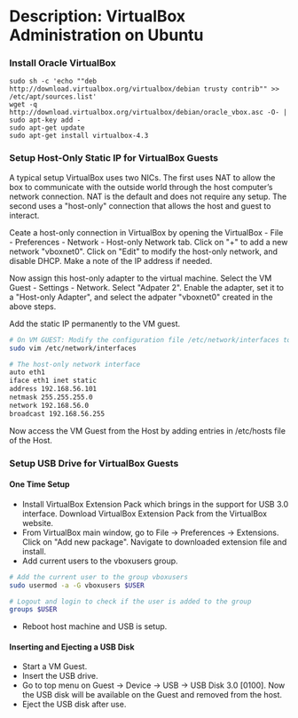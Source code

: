 # Description: VirtualBox Administration on Ubuntu

### Install Oracle VirtualBox
```
sudo sh -c 'echo ""deb http://download.virtualbox.org/virtualbox/debian trusty contrib"" >> /etc/apt/sources.list'
wget -q http://download.virtualbox.org/virtualbox/debian/oracle_vbox.asc -O- | sudo apt-key add -
sudo apt-get update
sudo apt-get install virtualbox-4.3
```

### Setup Host-Only Static IP for VirtualBox Guests
A typical setup VirtualBox uses two NICs. The first uses NAT to allow the box to communicate with the outside world through the host computer’s network connection. NAT is the default and does not require any setup. The second uses a "host-only" connection that allows the host and guest to interact.

Ceate a host-only connection in VirtualBox by opening the VirtualBox - File - Preferences - Network - Host-only Network tab. Click on "+" to add a new network "vboxnet0". Click on "Edit" to modify the host-only network, and disable DHCP. Make a note of the IP address if needed.

Now assign this host-only adapter to the virtual machine. Select the VM Guest - Settings - Network. Select "Adpater 2". Enable the adapter, set it to a "Host-only Adapter", and select the adpater "vboxnet0" created in the above steps.

Add the static IP permanently to the VM guest. 

```bash
# On VM GUEST: Modify the configuration file /etc/network/interfaces to configure eth1 to use a static IP address when the system starts.
sudo vim /etc/network/interfaces

# The host-only network interface
auto eth1
iface eth1 inet static
address 192.168.56.101
netmask 255.255.255.0
network 192.168.56.0
broadcast 192.168.56.255
```

Now access the VM Guest from the Host by adding entries in /etc/hosts file of the Host. 

### Setup USB Drive for VirtualBox Guests
#### One Time Setup
- Install VirtualBox Extension Pack which brings in the support for USB 3.0 interface. Download VirtualBox Extension Pack from the VirtualBox website.
- From VirtualBox main window, go to File -> Preferences -> Extensions. Click on "Add new package". Navigate to downloaded extension file and install.
- Add current users to the vboxusers group.

```bash
# Add the current user to the group vboxusers
sudo usermod -a -G vboxusers $USER

# Logout and login to check if the user is added to the group
groups $USER
```
- Reboot host machine and USB is setup.

#### Inserting and Ejecting a USB Disk
- Start a VM Guest. 
- Insert the USB drive.
- Go to top menu on Guest -> Device -> USB -> USB Disk 3.0 [0100]. Now the USB disk will be available on the Guest and removed from the host.
- Eject the USB disk after use.
